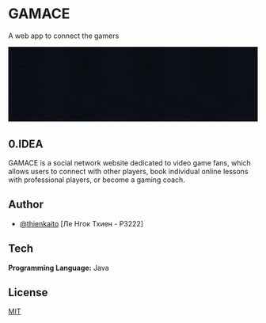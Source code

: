 
# GAMACE

A web app to connect the gamers


![Logo](https://github.com/kaitouz/ESportNetwork/blob/main/Image/logo.gif)



## 0.IDEA
GAMACE is a social network website dedicated to video game fans, 
which allows users to connect with other players, 
book individual online lessons with professional players, or become a gaming coach.


## Author

- [@thienkaito](https://www.github.com/thienkaito) [Ле Нгок Тхиен - P3222]


## Tech

**Programming Language:** Java




## License

[MIT](https://choosealicense.com/licenses/mit/)